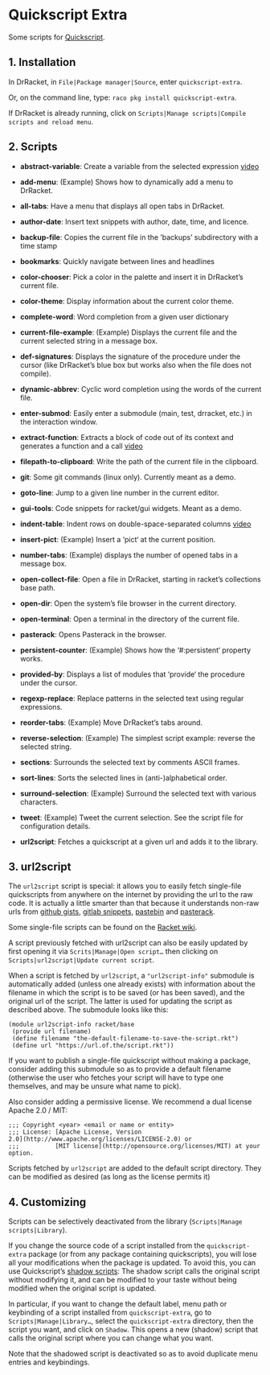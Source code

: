 # Quickscript Extra

Some scripts for [Quickscript](https://github.com/Metaxal/quickscript).

## 1. Installation

In DrRacket, in `File|Package manager|Source`, enter
`quickscript-extra`.

Or, on the command line, type: `raco pkg install quickscript-extra`.

If DrRacket is already running, click on `Scripts|Manage scripts|Compile
scripts and reload menu`.

## 2. Scripts

* **abstract-variable**: Create a variable from the selected expression
  [video](https://www.youtube.com/watch?v=qgjAZd4eBBY)

* **add-menu**: \(Example\) Shows how to dynamically add a menu to
  DrRacket.

* **all-tabs**: Have a menu that displays all open tabs in DrRacket.

* **author-date**: Insert text snippets with author, date, time, and
  licence.

* **backup-file**: Copies the current file in the ’backups’ subdirectory
  with a time stamp

* **bookmarks**: Quickly navigate between lines and headlines

* **color-chooser**: Pick a color in the palette and insert it in
  DrRacket’s current file.

* **color-theme**: Display information about the current color theme.

* **complete-word**: Word completion from a given user dictionary

* **current-file-example**: \(Example\) Displays the current file and
  the current selected string in a message box.

* **def-signatures**: Displays the signature of the procedure under the
  cursor (like DrRacket’s blue box but works also when the file does not
  compile).

* **dynamic-abbrev**: Cyclic word completion using the words of the
  current file.

* **enter-submod**: Easily enter a submodule (main, test, drracket,
  etc.) in the interaction window.

* **extract-function**: Extracts a block of code out of its context and
  generates a function and a call
  [video](https://www.youtube.com/watch?v=XinMxDLZ7Zw)

* **filepath-to-clipboard**: Write the path of the current file in the
  clipboard.

* **git**: Some git commands (linux only). Currently meant as a demo.

* **goto-line**: Jump to a given line number in the current editor.

* **gui-tools**: Code snippets for racket/gui widgets. Meant as a demo.

* **indent-table**: Indent rows on double-space-separated columns
  [video](https://www.youtube.com/watch?v=KJjVREsgnvA)

* **insert-pict**: \(Example\) Insert a ‘pict‘ at the current position.

* **number-tabs**: \(Example\) displays the number of opened tabs in a
  message box.

* **open-collect-file**: Open a file in DrRacket, starting in racket’s
  collections base path.

* **open-dir**: Open the system’s file browser in the current directory.

* **open-terminal**: Open a terminal in the directory of the current
  file.

* **pasterack**: Opens Pasterack in the browser.

* **persistent-counter**: \(Example\) Shows how the ‘\#:persistent‘
  property works.

* **provided-by**: Displays a list of modules that ‘provide‘ the
  procedure under the cursor.

* **regexp-replace**: Replace patterns in the selected text using
  regular expressions.

* **reorder-tabs**: \(Example\) Move DrRacket’s tabs around.

* **reverse-selection**: \(Example\) The simplest script example:
  reverse the selected string.

* **sections**: Surrounds the selected text by comments ASCII frames.

* **sort-lines**: Sorts the selected lines in (anti-)alphabetical order.

* **surround-selection**: \(Example\) Surround the selected text with
  various characters.

* **tweet**: \(Example\) Tweet the current selection. See the script
  file for configuration details.

* **url2script**: Fetches a quickscript at a given url and adds it to
  the library.

## 3. url2script

The `url2script` script is special: it allows you to easily fetch
single-file quickscripts from anywhere on the internet by providing the
url to the raw code. It is actually a little smarter than that because
it understands non-raw urls from [github
gists](https://gist.github.com), [gitlab
snippets](https://gitlab.com/snippets), [pastebin](https://pastebin.com)
and [pasterack](http://pasterack.org).

Some single-file scripts can be found on the [Racket
wiki](https://github.com/racket/racket/wiki/Quickscript-Scripts-for-DrRacket).

A script previously fetched with url2script can also be easily updated
by first opening it via `Scrits|Manage|Open script…` then clicking on
`Scripts|url2script|Update current script`.

When a script is fetched by `url2script`, a `"url2script-info"`
submodule is automatically added (unless one already exists) with
information about the filename in which the script is to be saved (or
has been saved), and the original url of the script. The latter is used
for updating the script as described above. The submodule looks like
this:

```racket
(module url2script-info racket/base                             
 (provide url filename)                                         
 (define filename "the-default-filename-to-save-the-script.rkt")
 (define url "https://url.of.the/script.rkt"))                  
```

If you want to publish a single-file quickscript without making a
package, consider adding this submodule so as to provide a default
filename (otherwise the user who fetches your script will have to type
one themselves, and may be unsure what name to pick).

Also consider adding a permissive license. We recommend a dual license
Apache 2.0 / MIT:

```racket
;;; Copyright <year> <email or name or entity>                        
;;; License: [Apache License, Version                                 
2.0](http://www.apache.org/licenses/LICENSE-2.0) or                   
;;;          [MIT license](http://opensource.org/licenses/MIT) at your
option.                                                               
```

Scripts fetched by `url2script` are added to the default script
directory. They can be modified as desired (as long as the license
permits it)

## 4. Customizing

Scripts can be selectively deactivated from the library
\(`Scripts|Manage scripts|Library`).

If you change the source code of a script installed from the
`quickscript-extra` package \(or from any package containing
quickscripts\), you will lose all your modifications when the package is
updated. To avoid this, you can use Quickscript’s [shadow
scripts](https://docs.racket-lang.org/quickscript/index.html?q=quickscripts#%28part._.Shadow_scripts%29):
The shadow script calls the original script without modifying it, and
can be modified to your taste without being modified when the original
script is updated.

In particular, if you want to change the default label, menu path or
keybinding of a script installed from `quickscript-extra`, go to
`Scripts|Manage|Library…`, select the `quickscript-extra` directory,
then the script you want, and click on `Shadow`. This opens a new
(shadow) script that calls the original script where you can change what
you want.

Note that the shadowed script is deactivated so as to avoid duplicate
menu entries and keybindings.
